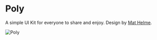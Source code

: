 Poly
====

A simple UI Kit for everyone to share and enjoy. Design by [Mat Helme](https://twitter.com/MatHelme).

![Poly](http://i.imgur.com/jz5gUY1.jpg)
